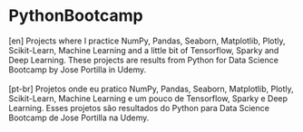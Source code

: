 # PythonBootcamp
[en] Projects where I practice NumPy, Pandas, Seaborn, Matplotlib, Plotly, Scikit-Learn, Machine Learning and a little bit of Tensorflow, Sparky and Deep Learning. These projects are results from Python for Data Science Bootcamp by Jose Portilla in Udemy.
<br />
<br />
[pt-br] Projetos onde eu pratico NumPy, Pandas, Seaborn, Matplotlib, Plotly, Scikit-Learn, Machine Learning e um pouco de Tensorflow, Sparky e Deep Learning. Esses projetos são resultados do Python para Data Science Bootcamp de Jose Portilla na Udemy.
